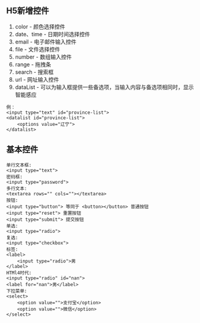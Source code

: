 ## H5新增控件
1. color - 颜色选择控件
2. date、time - 日期时间选择控件
3. email - 电子邮件输入控件
4. file - 文件选择控件
5. number - 数组输入控件
6. range - 拖拽条
7. search - 搜索框
8. url - 网址输入控件
9. dataList - 可以为输入框提供一些备选项，当输入内容与备选项相同时，显示智能感应
```
例：
<input type="text" id="province-list">
<datalist id="province-list">
    <options value="辽宁">
</datalist>
```
## 基本控件
```
单行文本框:
<input type="text">
密码框:
<input type="password">
多行文本:
<textarea rows="" cols=""></textarea>
按钮:
<input type="button"> 等同于 <button></button> 普通按钮
<input type="reset"> 重置按钮
<input type="submit"> 提交按钮
单选:
<input type="radio">
复选:
<input type="checkbox">
标签:
<label>
    <input type="radio">男
</label>
HTMl4时代:
<input type="radio" id="nan">
<label for="nan">男</label>
下拉菜单:
<select>
    <option value="">支付宝</option>
    <option value="">微信</option>
</select>
```